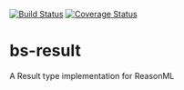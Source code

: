 [![Build Status](https://www.travis-ci.org/scull7/bs-result.svg?branch=master)](https://www.travis-ci.org/scull7/bs-result)
[![Coverage Status](https://coveralls.io/repos/github/scull7/bs-result/badge.svg?branch=master)](https://coveralls.io/github/scull7/bs-result?branch=master)
# bs-result
A Result type implementation for ReasonML


[funfix-core]: https://funfix.org/api/core/classes/either.html
[sanctuaryjs-either]: https://sanctuary.js.org/#either-type
[fluture]: https://github.com/fluture-js/Fluture
[elm-task]: http://package.elm-lang.org/packages/elm-lang/core/latest/Task
